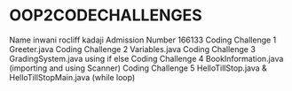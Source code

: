 # OOP2CODECHALLENGES
Name inwani rocliff kadaji
Admission Number  166133
Coding Challenge 1  Greeter.java
Coding Challenge 2  Variables.java 
Coding Challenge 3  GradingSystem.java using if else
Coding Challenge 4  BookInformation.java (importing and using Scanner)
Coding Challenge 5  HelloTillStop.java & HelloTillStopMain.java (while loop)